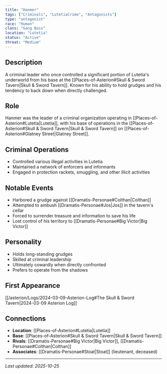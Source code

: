 ```yaml
---
title: "Hanmer"
tags: ["Criminals", "LutetiaCrime", "Antagonists"]
type: "antagonist"
race: "Human"
class: "Gang Boss"
location: "Lutetia"
status: "Active"
threat: "Medium"
---
```


## Description
A criminal leader who once controlled a significant portion of Lutetia's underworld from his base at the [[Places-of-Asterion#Skull & Sword Tavern|Skull & Sword Tavern]]. Known for his ability to hold grudges and his tendency to back down when directly challenged.

## Role
Hanmer was the leader of a criminal organization operating in [[Places-of-Asterion#Lutetia|Lutetia]], with his base of operations in the [[Places-of-Asterion#Skull & Sword Tavern|Skull & Sword Tavern]] on [[Places-of-Asterion#Glatney Street|Glatney Street]].

## Criminal Operations
- Controlled various illegal activities in Lutetia
- Maintained a network of enforcers and informants
- Engaged in protection rackets, smuggling, and other illicit activities

## Notable Events
- Harbored a grudge against [[Dramatis-Personae#Colthan|Colthan]]
- Attempted to ambush [[Dramatis-Personae#Jos|Jos]] in the tavern's cellar
- Forced to surrender treasure and information to save his life
- Lost control of his territory to [[Dramatis-Personae#Big Victor|Big Victor]]

## Personality
- Holds long-standing grudges
- Skilled at criminal leadership
- Ultimately cowardly when directly confronted
- Prefers to operate from the shadows

## First Appearance
[[/asterion/Logs/2024-03-09-Asterion-Log#The Skull & Sword Tavern|2024-03-09 Asterion Log]]

## Connections
- **Location**: [[Places-of-Asterion#Lutetia|Lutetia]]
- **Base**: [[Places-of-Asterion#Skull & Sword Tavern|Skull & Sword Tavern]]
- **Rivals**: [[Dramatis-Personae#Big Victor|Big Victor]], [[Dramatis-Personae#Colthan|Colthan]]
- **Associates**: [[Dramatis-Personae#Stoat|Stoat]] (lieutenant, deceased)

---

*Last updated: 2025-10-25*
